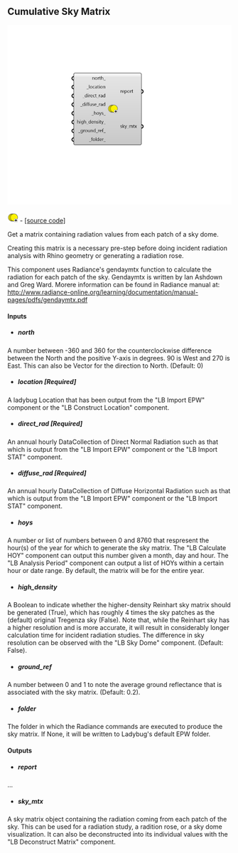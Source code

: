 ## Cumulative Sky Matrix

![](../../images/components/Cumulative_Sky_Matrix.png)

![](../../images/icons/Cumulative_Sky_Matrix.png) - [[source code]](https://github.com/ladybug-tools/ladybug-grasshopper/blob/master/ladybug_grasshopper/src//LB%20Cumulative%20Sky%20Matrix.py)


Get a matrix containing radiation values from each patch of a sky dome. 

Creating this matrix is a necessary pre-step before doing incident radiation analysis with Rhino geometry or generating a radiation rose. 

This component uses Radiance's gendaymtx function to calculate the radiation for each patch of the sky. Gendaymtx is written by Ian Ashdown and Greg Ward. Morere information can be found in Radiance manual at: http://www.radiance-online.org/learning/documentation/manual-pages/pdfs/gendaymtx.pdf 



#### Inputs
* ##### north 
A number between -360 and 360 for the counterclockwise difference between the North and the positive Y-axis in degrees. 90 is West and 270 is East. This can also be Vector for the direction to North. (Default: 0) 
* ##### location [Required]
A ladybug Location that has been output from the "LB Import EPW" component or the "LB Construct Location" component. 
* ##### direct_rad [Required]
An annual hourly DataCollection of Direct Normal Radiation such as that which is output from the "LB Import EPW" component or the "LB Import STAT" component. 
* ##### diffuse_rad [Required]
An annual hourly DataCollection of Diffuse Horizontal Radiation such as that which is output from the "LB Import EPW" component or the "LB Import STAT" component. 
* ##### hoys 
A number or list of numbers between 0 and 8760 that respresent the hour(s) of the year for which to generate the sky matrix. The "LB Calculate HOY" component can output this number given a month, day and hour. The "LB Analysis Period" component can output a list of HOYs within a certain hour or date range. By default, the matrix will be for the entire year. 
* ##### high_density 
A Boolean to indicate whether the higher-density Reinhart sky matrix should be generated (True), which has roughly 4 times the sky patches as the (default) original Tregenza sky (False). Note that, while the Reinhart sky has a higher resolution and is more accurate, it will result in considerably longer calculation time for incident radiation studies. The difference in sky resolution can be observed with the "LB Sky Dome" component. (Default: False). 
* ##### ground_ref 
A number between 0 and 1 to note the average ground reflectance that is associated with the sky matrix. (Default: 0.2). 
* ##### folder 
The folder in which the Radiance commands are executed to produce the sky matrix. If None, it will be written to Ladybug's default EPW folder. 

#### Outputs
* ##### report
... 
* ##### sky_mtx
A sky matrix object containing the radiation coming from each patch of the sky. This can be used for a radiation study, a radition rose, or a sky dome visualization. It can also be deconstructed into its individual values with the "LB Deconstruct Matrix" component. 
